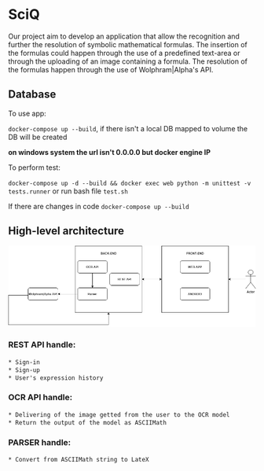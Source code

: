 # SciQ

Our project aim to develop an application that allow the recognition and further the resolution of symbolic mathematical formulas.
The insertion of the formulas could happen through the use of a predefined text-area or through the uploading of an image containing a formula.
The resolution of the formulas happen through the use of Wolphram|Alpha's API.


## Database
To use app:

`docker-compose up --build`, if there isn't a local DB mapped to volume the DB will be created

**on windows system the url isn't 0.0.0.0 but docker engine IP**

To perform test:

`docker-compose up -d --build && docker exec web python -m unittest -v tests.runner` or run bash file `test.sh` 

If there are changes in code `docker-compose up --build`

## High-level architecture
![](images/HighLevelSchema.png)

### REST API handle:
    * Sign-in
    * Sign-up
    * User's expression history
    
### OCR API handle:
    * Delivering of the image getted from the user to the OCR model
    * Return the output of the model as ASCIIMath
    
### PARSER handle:
    * Convert from ASCIIMath string to LateX
    



